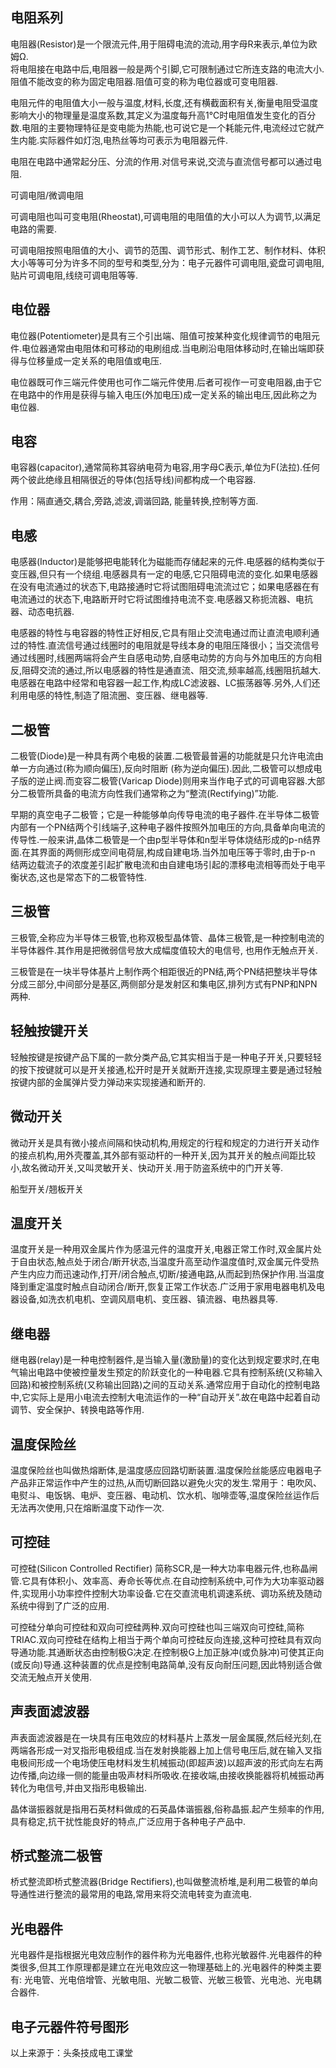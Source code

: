 
## 电阻系列
电阻器(Resistor)是一个限流元件,用于阻碍电流的流动,用字母R来表示,单位为欧姆Ω.  
将电阻接在电路中后,电阻器一般是两个引脚,它可限制通过它所连支路的电流大小.阻值不能改变的称为固定电阻器.阻值可变的称为电位器或可变电阻器.

电阻元件的电阻值大小一般与温度,材料,长度,还有横截面积有关,衡量电阻受温度影响大小的物理量是温度系数,其定义为温度每升高1℃时电阻值发生变化的百分数.电阻的主要物理特征是变电能为热能,也可说它是一个耗能元件,电流经过它就产生内能.实际器件如灯泡,电热丝等均可表示为电阻器元件.

电阻在电路中通常起分压、分流的作用.对信号来说,交流与直流信号都可以通过电阻.






可调电阻/微调电阻

可调电阻也叫可变电阻(Rheostat),可调电阻的电阻值的大小可以人为调节,以满足电路的需要.

可调电阻按照电阻值的大小、调节的范围、调节形式、制作工艺、制作材料、体积大小等等可分为许多不同的型号和类型,分为：电子元器件可调电阻,瓷盘可调电阻,贴片可调电阻,线绕可调电阻等等.



## 电位器

电位器(Potentiometer)是具有三个引出端、阻值可按某种变化规律调节的电阻元件.电位器通常由电阻体和可移动的电刷组成.当电刷沿电阻体移动时,在输出端即获得与位移量成一定关系的电阻值或电压.

电位器既可作三端元件使用也可作二端元件使用.后者可视作一可变电阻器,由于它在电路中的作用是获得与输入电压(外加电压)成一定关系的输出电压,因此称之为电位器.



## 电容
电容器(capacitor),通常简称其容纳电荷为电容,用字母C表示,单位为F(法拉).任何两个彼此绝缘且相隔很近的导体(包括导线)间都构成一个电容器.

作用：隔直通交,耦合,旁路,滤波,调谐回路, 能量转换,控制等方面.







## 电感
电感器(Inductor)是能够把电能转化为磁能而存储起来的元件.电感器的结构类似于变压器,但只有一个绕组.电感器具有一定的电感,它只阻碍电流的变化.如果电感器在没有电流通过的状态下,电路接通时它将试图阻碍电流流过它；如果电感器在有电流通过的状态下,电路断开时它将试图维持电流不变.电感器又称扼流器、电抗器、动态电抗器.

电感器的特性与电容器的特性正好相反,它具有阻止交流电通过而让直流电顺利通过的特性.直流信号通过线圈时的电阻就是导线本身的电阻压降很小；当交流信号通过线圈时,线圈两端将会产生自感电动势,自感电动势的方向与外加电压的方向相反,阻碍交流的通过,所以电感器的特性是通直流、阻交流,频率越高,线圈阻抗越大.电感器在电路中经常和电容器一起工作,构成LC滤波器、LC振荡器等.另外,人们还利用电感的特性,制造了阻流圈、变压器、继电器等.





## 二极管

二极管(Diode)是一种具有两个电极的装置.二极管最普遍的功能就是只允许电流由单一方向通过(称为顺向偏压),反向时阻断 (称为逆向偏压).因此,二极管可以想成电子版的逆止阀.而变容二极管(Varicap Diode)则用来当作电子式的可调电容器.大部分二极管所具备的电流方向性我们通常称之为“整流(Rectifying)”功能.

早期的真空电子二极管；它是一种能够单向传导电流的电子器件.在半导体二极管内部有一个PN结两个引线端子,这种电子器件按照外加电压的方向,具备单向电流的传导性.一般来讲,晶体二极管是一个由p型半导体和n型半导体烧结形成的p-n结界面.在其界面的两侧形成空间电荷层,构成自建电场.当外加电压等于零时,由于p-n 结两边载流子的浓度差引起扩散电流和由自建电场引起的漂移电流相等而处于电平衡状态,这也是常态下的二极管特性.





## 三极管

三极管,全称应为半导体三极管,也称双极型晶体管、晶体三极管,是一种控制电流的半导体器件.其作用是把微弱信号放大成幅度值较大的电信号, 也用作无触点开关.

三极管是在一块半导体基片上制作两个相距很近的PN结,两个PN结把整块半导体分成三部分,中间部分是基区,两侧部分是发射区和集电区,排列方式有PNP和NPN两种.



## 轻触按键开关
轻触按键是按键产品下属的一款分类产品,它其实相当于是一种电子开关,只要轻轻的按下按键就可以是开关接通,松开时是开关就断开连接,实现原理主要是通过轻触按键内部的金属弹片受力弹动来实现接通和断开的.




## 微动开关
微动开关是具有微小接点间隔和快动机构,用规定的行程和规定的力进行开关动作的接点机构,用外壳覆盖,其外部有驱动杆的一种开关,因为其开关的触点间距比较小,故名微动开关,又叫灵敏开关、快动开关.用于防盗系统中的门开关等.



船型开关/翘板开关



## 温度开关
温度开关是一种用双金属片作为感温元件的温度开关,电器正常工作时,双金属片处于自由状态,触点处于闭合/断开状态,当温度升高至动作温度值时,双金属元件受热产生内应力而迅速动作,打开/闭合触点,切断/接通电路,从而起到热保护作用.当温度降到重定温度时触点自动闭合/断开,恢复正常工作状态.广泛用于家用电器电机及电器设备,如洗衣机电机、空调风扇电机、变压器、镇流器、电热器具等.



## 继电器
继电器(relay)是一种电控制器件,是当输入量(激励量)的变化达到规定要求时,在电气输出电路中使被控量发生预定的阶跃变化的一种电器.它具有控制系统(又称输入回路)和被控制系统(又称输出回路)之间的互动关系.通常应用于自动化的控制电路中,它实际上是用小电流去控制大电流运作的一种“自动开关”.故在电路中起着自动调节、安全保护、转换电路等作用.



## 温度保险丝
温度保险丝也叫做热熔断体,是温度感应回路切断装置.温度保险丝能感应电器电子产品非正常运作中产生的过热,从而切断回路以避免火灾的发生.常用于：电吹风、电熨斗、电饭锅、电炉、变压器、电动机、饮水机、咖啡壶等,温度保险丝运作后无法再次使用,只在熔断温度下动作一次.


## 可控硅
可控硅(Silicon Controlled Rectifier) 简称SCR,是一种大功率电器元件,也称晶闸管.它具有体积小、效率高、寿命长等优点.在自动控制系统中,可作为大功率驱动器件,实现用小功率控件控制大功率设备.它在交直流电机调速系统、调功系统及随动系统中得到了广泛的应用.



可控硅分单向可控硅和双向可控硅两种.双向可控硅也叫三端双向可控硅,简称TRIAC.双向可控硅在结构上相当于两个单向可控硅反向连接,这种可控硅具有双向导通功能.其通断状态由控制极G决定.在控制极G上加正脉冲(或负脉冲)可使其正向(或反向)导通.这种装置的优点是控制电路简单,没有反向耐压问题,因此特别适合做交流无触点开关使用.

## 声表面滤波器
声表面滤波器是在一块具有压电效应的材料基片上蒸发一层金属膜,然后经光刻,在两端各形成一对叉指形电极组成.当在发射换能器上加上信号电压后,就在输入叉指电极间形成一个电场使压电材料发生机械振动(即超声波)以超声波的形式向左右两边传播,向边缘一侧的能量由吸声材料所吸收.在接收端,由接收换能器将机械振动再转化为电信号,并由叉指形电极输出.

晶体谐振器就是指用石英材料做成的石英晶体谐振器,俗称晶振.起产生频率的作用,具有稳定,抗干扰性能良好的特点,广泛应用于各种电子产品中.

## 桥式整流二极管
桥式整流即桥式整流器(Bridge Rectifiers),也叫做整流桥堆,是利用二极管的单向导通性进行整流的最常用的电路,常用来将交流电转变为直流电.

## 光电器件
光电器件是指根据光电效应制作的器件称为光电器件,也称光敏器件.光电器件的种类很多,但其工作原理都是建立在光电效应这一物理基础上的.光电器件的种类主要有: 光电管、光电倍增管、光敏电阻、光敏二极管、光敏三极管、光电池、光电耦合器件.

## 电子元器件符号图形
以上来源于：头条技成电工课堂

